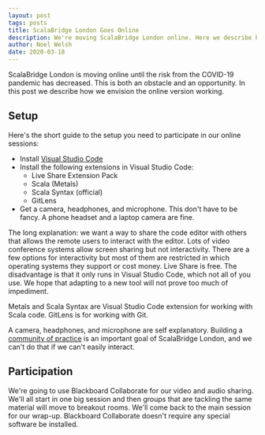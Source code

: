 ```yaml
---
layout: post
tags: posts
title: ScalaBridge London Goes Online
description: We're moving ScalaBridge London online. Here we describe how that will work and what you need to install to participate.
author: Noel Welsh
date: 2020-03-18
---
```


ScalaBridge London is moving online until the risk from the COVID-19 pandemic has decreased. This is both an obstacle and an opportunity. In this post we describe how we envision the online version working. 

<!--more-->

## Setup

Here's the short guide to the setup you need to participate in our online sessions:

* Install [Visual Studio Code][vscode]
* Install the following extensions in Visual Studio Code:
  * Live Share Extension Pack
  * Scala (Metals)
  * Scala Syntax (official)
  * GitLens
* Get a camera, headphones, and microphone. This don't have to be fancy. A phone headset and a laptop camera are fine.

The long explanation: we want a way to share the code editor with others that allows the remote users to interact with the editor. Lots of video conference systems allow screen sharing but not interactivity. There are a few options for interactivity but most of them are restricted in which operating systems they support or cost money. Live Share is free. The disadvantage is that it only runs in Visual Studio Code, which not all of you use. We hope that adapting to a new tool will not prove too much of impediment.

Metals and Scala Syntax are Visual Studio Code extension for working with Scala code. GitLens is for working with Git.

A camera, headphones, and microphone are self explanatory. Building a [community of practice][cop] is an important goal of ScalaBridge London, and we can't do that if we can't easily interact.


## Participation

We're going to use Blackboard Collaborate for our video and audio sharing. We'll all start in one big session and then groups that are tackling the same material will move to breakout rooms. We'll come back to the main session for our wrap-up. Blackboard Collaborate doesn't require any special software be installed.


[vscode]: https://code.visualstudio.com/
[cop]: https://en.wikipedia.org/wiki/Community_of_practice
